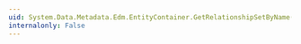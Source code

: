 ```yaml
---
uid: System.Data.Metadata.Edm.EntityContainer.GetRelationshipSetByName(System.String,System.Boolean)
internalonly: False
---
```

